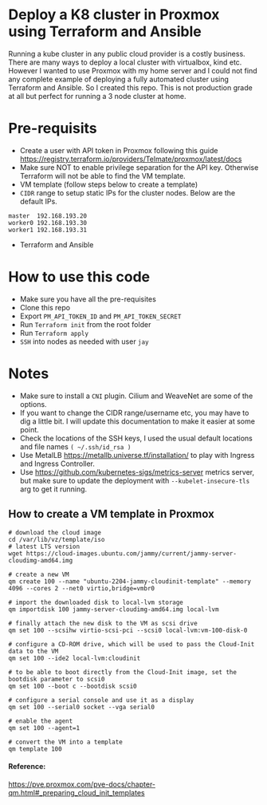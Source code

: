 # Deploy a K8 cluster in Proxmox using Terraform and Ansible
Running a kube cluster in any public cloud provider is a costly business.
There are many ways to deploy a local cluster with virtualbox, kind etc.
However I wanted to use Proxmox with my home server and I could not find any complete example of deploying a fully automated cluster using Terraform and Ansible.
So I created this repo.
This is not production grade at all but perfect for running a 3 node cluster at home.


# Pre-requisits
- Create a user with API token in Proxmox following this guide https://registry.terraform.io/providers/Telmate/proxmox/latest/docs
- Make sure NOT to enable privilege separation for the API key. Otherwise Terraform will not be able to find the VM template.
- VM template (follow steps below to create a template)
- `CIDR` range to setup static IPs for the cluster nodes. Below are the default IPs.
```
master  192.168.193.20
worker0 192.168.193.30
worker1 192.168.193.31
```
- Terraform and Ansible

# How to use this code
- Make sure you have all the pre-requisites
- Clone this repo
- Export `PM_API_TOKEN_ID` and `PM_API_TOKEN_SECRET`
- Run `Terraform init` from the root folder
- Run `Terraform apply`
- `SSH` into nodes as needed with user `jay`

# Notes
- Make sure to install a `CNI` plugin. Cilium and WeaveNet are some of the options.
- If you want to change the CIDR range/username etc, you may have to dig a little bit. I will update this documentation to make it easier at some point.
- Check the locations of the SSH keys, I used the usual default locations and file names ```( ~/.ssh/id_rsa )```
- Use MetalLB https://metallb.universe.tf/installation/ to play with Ingress and Ingress Controller.
- Use https://github.com/kubernetes-sigs/metrics-server metrics server, but make sure to update the deployment with ```--kubelet-insecure-tls``` arg to get it running.
## How to create a VM template in Proxmox
```
# download the cloud image
cd /var/lib/vz/template/iso
# latest LTS version
wget https://cloud-images.ubuntu.com/jammy/current/jammy-server-cloudimg-amd64.img

# create a new VM
qm create 100 --name "ubuntu-2204-jammy-cloudinit-template" --memory 4096 --cores 2 --net0 virtio,bridge=vmbr0

# import the downloaded disk to local-lvm storage
qm importdisk 100 jammy-server-cloudimg-amd64.img local-lvm

# finally attach the new disk to the VM as scsi drive
qm set 100 --scsihw virtio-scsi-pci --scsi0 local-lvm:vm-100-disk-0

# configure a CD-ROM drive, which will be used to pass the Cloud-Init data to the VM
qm set 100 --ide2 local-lvm:cloudinit

# to be able to boot directly from the Cloud-Init image, set the bootdisk parameter to scsi0
qm set 100 --boot c --bootdisk scsi0

# configure a serial console and use it as a display
qm set 100 --serial0 socket --vga serial0

# enable the agent
qm set 100 --agent=1

# convert the VM into a template
qm template 100
```

#### Reference: #####
https://pve.proxmox.com/pve-docs/chapter-qm.html#_preparing_cloud_init_templates



